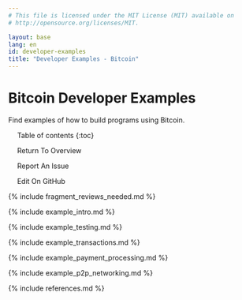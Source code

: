 ```yaml
---
# This file is licensed under the MIT License (MIT) available on
# http://opensource.org/licenses/MIT.

layout: base
lang: en
id: developer-examples
title: "Developer Examples - Bitcoin"
---
```


# Bitcoin Developer Examples

<p class="summary">Find examples of how to build programs using Bitcoin.</p>

<div markdown="1" id="toc" class="toc"><div markdown="1">

* Table of contents
{:toc}

<ul class="goback"><li><a href="/en/developer-documentation">Return To Overview</a></li></ul>
<ul class="reportissue"><li><a href="https://github.com/bitcoin/bitcoin.org/issues/new" onmouseover="updateIssue(event);">Report An Issue</a></li></ul>
<ul class="editsource"><li><a href="https://github.com/bitcoin/bitcoin.org/tree/master/_includes" onmouseover="updateSource(event);">Edit On GitHub</a></li></ul>

</div></div>
<div markdown="1" class="toccontent">

{% include fragment_reviews_needed.md %}

{% include example_intro.md %}

<div class="sourcefile" data-sourcefile="example_testing.md"></div>

{% include example_testing.md %}

<div class="sourcefile" data-sourcefile="example_transactions.md"></div>

{% include example_transactions.md %}

<div class="sourcefile" data-sourcefile="example_payment_processing.md"></div>

{% include example_payment_processing.md %}

<div class="sourcefile" data-sourcefile="example_p2p_networking.md"></div>

{% include example_p2p_networking.md %}

{% include references.md %}

</div>

<script>updateToc();</script>
<script>addAnchorLinks();</script>

